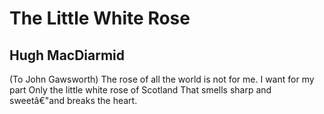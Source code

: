 # The Little White Rose
## Hugh MacDiarmid
(To John Gawsworth)
The rose of all the world is not for me.
I want for my part
Only the little white rose of Scotland
That smells sharp and sweetâ€"and breaks the heart.